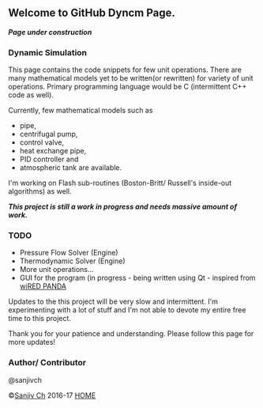 ## Welcome to GitHub Dyncm Page.

***Page under construction***

### Dynamic Simulation  

This page contains the code snippets for few unit operations. There are many mathematical models yet to be written(or rewritten) for variety of unit operations. Primary programming language would be C (intermittent C++ code as well).

Currently, few mathematical models such as 

  - pipe,
  - centrifugal pump,
  - control valve,
  - heat exchange pipe,
  - PID controller and 
  - atmospheric tank are available. 
  
I'm working on Flash sub-routines (Boston-Britt/ Russell's inside-out algorithms) as well.

***This project is still a work in progress and needs massive amount of work.***

### TODO

- Pressure Flow Solver (Engine)
- Thermodynamic Solver (Engine)
- More unit operations...
- GUI for the program (in progress - being written using Qt -  inspired from [wiRED PANDA](http://gibis-unifesp.github.io/wiRedPanda/)

Updates to the this project will be very slow and intermittent. I'm experimenting with a lot of stuff and I'm not able to devote my entire free time to this project.

Thank you for your patience and understanding. Please follow this page for more updates!

### Author/ Contributor
@sanjivch

©[Sanjiv Ch](https://www.linkedin.com/in/sanjivch09) 2016-17    [HOME](https://sanjivch.github.io/)

